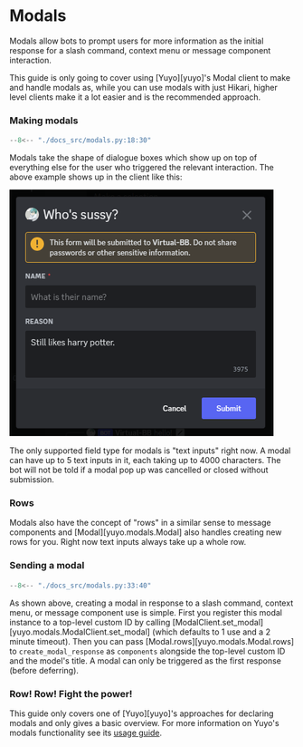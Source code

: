 # Modals

Modals allow bots to prompt users for more information as the initial response
for a slash command, context menu or message component interaction.

This guide is only going to cover using [Yuyo][yuyo]'s Modal client to make and
handle modals as, while you can use modals with just Hikari, higher level
clients make it a lot easier and is the recommended approach.

### Making modals

```py
--8<-- "./docs_src/modals.py:18:30"
```

Modals take the shape of dialogue boxes which show up on top of everything else
for the user who triggered the relevant interaction. The above example shows up
in the client like this:

![modal example](./images/modal_example.png)

The only supported field type for modals is "text inputs" right now. A modal
can have up to 5 text inputs in it, each taking up to 4000 characters.
The bot will not be told if a modal pop up was cancelled or closed without
submission.

### Rows

Modals also have the concept of "rows" in a similar sense to message components
and [Modal][yuyo.modals.Modal] also handles creating new rows for you.
Right now text inputs always take up a whole row.

### Sending a modal

```py
--8<-- "./docs_src/modals.py:33:40"
```

As shown above, creating a modal in response to a slash command, context menu,
or message component use is simple. First you register this modal instance to a
top-level custom ID by calling
[ModalClient.set_modal][yuyo.modals.ModalClient.set_modal] (which defaults to 1
use and a 2 minute timeout). Then you can pass
[Modal.rows][yuyo.modals.Modal.rows] to `create_modal_response` as `components`
alongside the top-level custom ID and the model's title. A modal can only be
triggered as the first response (before deferring).

### Row! Row! Fight the power!

This guide only covers one of [Yuyo][yuyo]'s approaches for declaring modals
and only gives a basic overview. For more information on Yuyo's modals
functionality see its [usage guide](https://yuyo.cursed.solutions/usage/modals).
